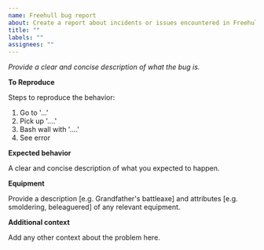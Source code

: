 ```yaml
---
name: Freehull bug report
about: Create a report about incidents or issues encountered in Freehull
title: ""
labels: ""
assignees: ""
---
```


_Provide a clear and concise description of what the bug is._

**To Reproduce**

Steps to reproduce the behavior:

1. Go to '...'
2. Pick up '....'
3. Bash wall with '....'
4. See error

**Expected behavior**

A clear and concise description of what you expected to happen.

**Equipment**

Provide a description [e.g. Grandfather's battleaxe] and attributes [e.g. smoldering, beleaguered] of any relevant equipment.

**Additional context**

Add any other context about the problem here.
